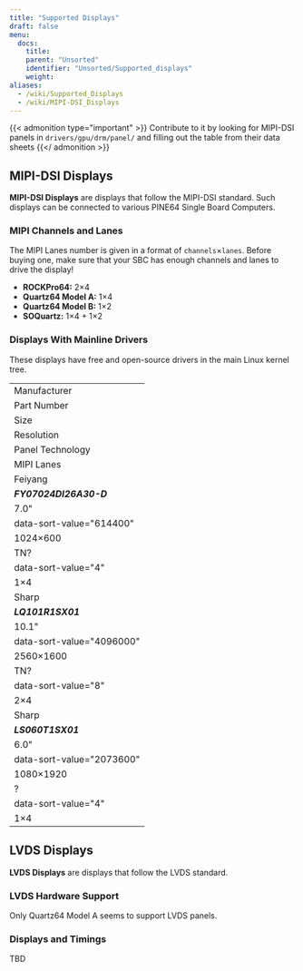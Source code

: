```yaml
---
title: "Supported Displays"
draft: false
menu:
  docs:
    title:
    parent: "Unsorted"
    identifier: "Unsorted/Supported_displays"
    weight:
aliases:
  - /wiki/Supported_Displays
  - /wiki/MIPI-DSI_Displays
---
```


{{< admonition type="important" >}}
 Contribute to it by looking for MIPI-DSI panels in `drivers/gpu/drm/panel/` and filling out the table from their data sheets
{{</ admonition >}}

## MIPI-DSI Displays

**MIPI-DSI Displays** are displays that follow the MIPI-DSI standard. Such displays can be connected to various PINE64 Single Board Computers.

### MIPI Channels and Lanes

The MIPI Lanes number is given in a format of `channels`&times;`lanes`. Before buying one, make sure that your SBC has enough channels and lanes to drive the display!

* **ROCKPro64:** 2&times;4
* **Quartz64 Model A:** 1&times;4
* **Quartz64 Model B:** 1&times;2
* **SOQuartz:** 1&times;4 + 1&times;2

### Displays With Mainline Drivers

These displays have free and open-source drivers in the main Linux kernel tree.

|     |
| --- |
| Manufacturer |
| Part Number |
| Size |
| Resolution |
| Panel Technology |
| MIPI Lanes |
| Feiyang |
| ***FY07024DI26A30-D*** |
| 7.0" |
| data-sort-value="614400" |
| 1024&times;600 |
| TN? |
| data-sort-value="4" |
| 1&times;4 |
| Sharp |
| ***LQ101R1SX01*** |
| 10.1" |
| data-sort-value="4096000" |
| 2560&times;1600 |
| TN? |
| data-sort-value="8" |
| 2&times;4 |
| Sharp |
| ***LS060T1SX01*** |
| 6.0" |
| data-sort-value="2073600" |
| 1080&times;1920 |
| ? |
| data-sort-value="4" |
| 1&times;4 |

## LVDS Displays

**LVDS Displays** are displays that follow the LVDS standard.

### LVDS Hardware Support

Only Quartz64 Model A seems to support LVDS panels.

### Displays and Timings

TBD
